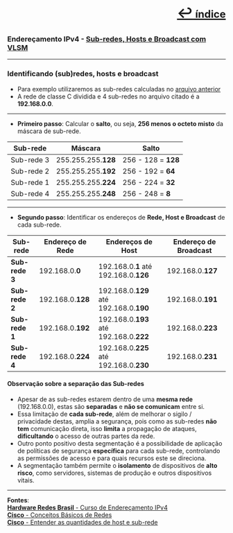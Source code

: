 [<p style="text-align:right; font-weight: 710;font-size: 1.5em; margin-right:0;">↩︎<span style="font-size: .75em"> índice</span></p>](readme.md)
---
### Endereçamento IPv4 - [Sub-redes, Hosts e Broadcast com VLSM](https://www.youtube.com/watch?v=jqdhb44J5b0&list=PLAp37wMSBouCU49LV0qFbItufigjYk-sp&index=15)
---

### Identificando (sub)redes, hosts e broadcast

* Para exemplo utilizaremos as sub-redes calculadas no [arquivo anterior](./13%20-%20IPv4%20-%20sub-redes_de_tamanho_variavel-vlsm.md)
* A rede de classe C dividida e 4 sub-redes no arquivo citado é a **192.168.0.0**.

---
* **Primeiro passo**: Calcular o **salto**, ou seja, **256 menos o octeto misto** da máscara de sub-rede.

| Sub-rede | Máscara | Salto |
| --- | --- | --- |
| Sub-rede 3 | 255.255.255.**128** | 256 - 128 = **128** |
| Sub-rede 2 | 255.255.255.**192** | 256 - 192 = **64** |
| Sub-rede 1 | 255.255.255.**224** | 256 - 224 = **32** |
| Sub-rede 4 | 255.255.255.**248** | 256 - 248 = **8** |

---
* **Segundo passo**: Identificar os endereços de **Rede, Host e Broadcast** de cada sub-rede.

| Sub-rede | Endereço de Rede | Endereços de Host | Endereço de Broadcast |
| --- | --- | --- | --- |
|  **Sub-rede 3**  | 192.168.0.**0** | 192.168.0.**1** até 192.168.0.**126** | 192.168.0.**127** |
|  **Sub-rede 2**  | 192.168.0.**128** | 192.168.0.**129** até 192.168.0.**190** | 192.168.0.**191** |
|  **Sub-rede 1**  | 192.168.0.**192** | 192.168.0.**193** até 192.168.0.**222** | 192.168.0.**223** |
|  **Sub-rede 4**  | 192.168.0.**224** | 192.168.0.**225** até 192.168.0.**230** | 192.168.0.**231** |

#### Observação sobre a separação das Sub-redes

* Apesar de as sub-redes estarem dentro de uma **mesma rede** (192.168.0.0), estas são **separadas** e **não se comunicam** entre si.
* Essa limitação de **cada sub-rede**, além de melhorar o sigilo / privacidade destas, amplia a segurança, pois como as sub-redes **não tem** comunicação direta, isso **limita** a propagação de ataques, **dificultando** o acesso de outras partes da rede.
* Outro ponto positivo desta segmentação é a possibilidade de aplicação de políticas de segurança **específica** para cada sub-rede, controlando as permissões de acesso e para quais recursos este se direciona.
* A segmentação também permite o **isolamento** de dispositivos de **alto risco**, como servidores, sistemas de produção e outros dispositivos vitais.

---		
**Fontes**:  
[**Hardware Redes Brasil** - Curso de Endereçamento IPv4](https://www.youtube.com/playlist?list=PLAp37wMSBouCU49LV0qFbItufigjYk-sp)  
[**Cisco** - Conceitos Básicos de Redes](https://www.netacad.com/pt/courses/networking-basics?courseLang=pt-BR)  
[**Cisco** - Entender as quantidades de host e sub-rede](https://www.cisco.com/c/pt_br/support/docs/ip/routing-information-protocol-rip/13790-8.html)  
